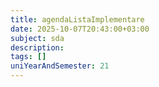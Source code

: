 ```yaml
---
title: agendaListaImplementare
date: 2025-10-07T20:43:00+03:00
subject: sda
description: 
tags: []
uniYearAndSemester: 21
---
```


